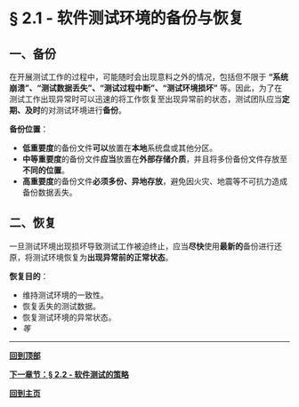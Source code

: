 # § 2.1 - 软件测试环境的备份与恢复

## 一、备份

在开展测试工作的过程中，可能随时会出现意料之外的情况，包括但不限于 **“系统崩溃”、“测试数据丢失”、“测试过程中断”、“测试环境损坏”** 等。因此，为了在测试工作出现异常时可以迅速的将工作恢复至出现异常前的状态，测试团队应当**定期、及时**的对测试环境进行**备份**。

**备份位置**：

- **低重要度**的备份文件**可以**放置在**本地**系统盘或其他分区。
- **中等重要度**的备份文件**应当**放置在**外部存储介质**，并且将多份备份文件存放至**不同的位置**。
- **高重要度**的备份文件**必须多份、异地存放**，避免因火灾、地震等不可抗力造成备份数据丢失。

## 二、恢复

一旦测试环境出现损坏导致测试工作被迫终止，应当**尽快**使用**最新的**备份进行还原，将测试环境恢复为**出现异常前的正常状态**。

**恢复目的**：

- 维持测试环境的一致性。
- 恢复丢失的测试数据。
- 恢复测试环境的异常状态。
- *等*

---
[**回到顶部**](https://github.com/Lingggao/Software-Testing-Basics/blob/master/%E7%AC%AC%E4%BA%8C%E7%AB%A0/2_1_%E6%B5%8B%E8%AF%95%E7%8E%AF%E5%A2%83%E7%9A%84%E5%A4%87%E4%BB%BD%E4%B8%8E%E6%81%A2%E5%A4%8D.md#-21---%E8%BD%AF%E4%BB%B6%E6%B5%8B%E8%AF%95%E7%8E%AF%E5%A2%83%E7%9A%84%E5%A4%87%E4%BB%BD%E4%B8%8E%E6%81%A2%E5%A4%8D)

[**下一章节：§ 2.2 - 软件测试的策略**](https://github.com/Lingggao/Software-Testing-Basics/blob/master/%E7%AC%AC%E4%BA%8C%E7%AB%A0/2_2_%E8%BD%AF%E4%BB%B6%E6%B5%8B%E8%AF%95%E7%9A%84%E7%AD%96%E7%95%A5.md#-22---%E8%BD%AF%E4%BB%B6%E6%B5%8B%E8%AF%95%E7%9A%84%E7%AD%96%E7%95%A5)

[**回到主页**](https://github.com/Lingggao/Software-Testing-Basics#%E8%BD%AF%E4%BB%B6%E6%B5%8B%E8%AF%95%E5%9F%BA%E7%A1%80)